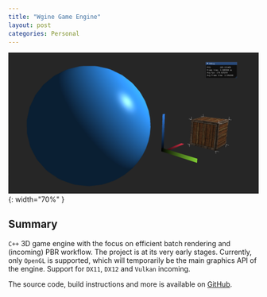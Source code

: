 ```yaml
---
title: "Wgine Game Engine"
layout: post
categories: Personal
---
```


![Wgine_Thumbnail](/assets/img/wgine/preview.png){: width="70%" }


## Summary

`C++` 3D game engine with the focus on efficient batch rendering and (incoming) PBR workflow. The project is at its very early stages. Currently, only `OpenGL` is supported, which will temporarily be the main graphics API of the engine. Support for `DX11`, `DX12` and `Vulkan` incoming.

The source code, build instructions and more is available on [GitHub](https://github.com/pawelwilczewski/Wgine).
